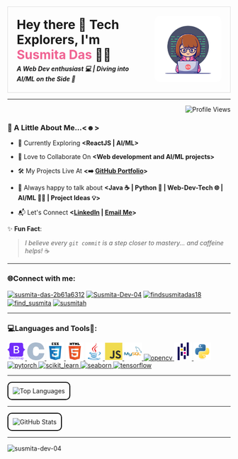 <div style="display: flex; align-items: center; justify-content: space-between; border: 1px solid #ddd; padding: 20px; max-width: 800px; margin: auto;">

  <!-- Left side text -->
  <div style="flex: 1; padding-right: 20px;">
    <h1 style="margin: 0;">Hey there 👋 Tech Explorers, I'm <span style="color:#f06292">Susmita Das</span> 👩‍💻</h1>
    <h5 style="margin: 5px 0 0;">A Web Dev enthusiast 💻 | Diving into AI/ML on the Side 🤖</h5>
  </div>

  <!-- Right side image -->
  <div style="flex: 0 0 auto;">
    <img src="https://github.com/Susmita-Dev-04/Susmita-Dev-04/blob/main/HeroImage.png" alt="Susmita" width="150" style="border-radius: 10px;" />
  </div>

</div>

<hr>

<p align="right">
  <img src="https://komarev.com/ghpvc/?username=susmita-dev-04&label=Profile%20views&color=0e75b6&style=flat" alt="Profile Views" />
</p>


### 🌟 A Little About Me...<☻>
- 🚀 Currently Exploring **<ReactJS | AI/ML>**

- 🤝 Love to Collaborate On **<Web development and AI/ML projects>**

- 🛠 My Projects Live At  **<➡️ [GitHub Portfolio](https://github.com/Susmita-Dev-04)>**

- 💬 Always happy to talk about  **<Java ☕ | Python 🐍 | Web-Dev-Tech 🌐 | AI/ML 🤖🧠 | Project Ideas 💡>**

- 📬 Let's Connect  **<[LinkedIn](https://linkedin.com/in/susmita-das-2b61a6312) | [Email Me](mailto:findsusmitadas18@gmail.com)>**

✨ **Fun Fact**:  
> *I believe every `git commit` is a step closer to mastery... and caffeine helps!* ☕

<hr>
<h3 align="left">🌐Connect with me:</h3>
<p align="left">
<a href="https://linkedin.com/in/susmita-das-2b61a6312" target="blank"><img align="center" src="https://raw.githubusercontent.com/rahuldkjain/github-profile-readme-generator/master/src/images/icons/Social/linked-in-alt.svg" alt="susmita-das-2b61a6312" height="30" width="40" /></a>
<a href="https://github.com/Susmita-Dev-04" target="blank"><img align="center" src="https://raw.githubusercontent.com/rahuldkjain/github-profile-readme-generator/master/src/images/icons/Social/github.svg" alt="Susmita-Dev-04" height="30" width="40" /></a>
<a href="https://www.hackerrank.com/findsusmitadas18" target="blank"><img align="center" src="https://raw.githubusercontent.com/rahuldkjain/github-profile-readme-generator/master/src/images/icons/Social/hackerrank.svg" alt="findsusmitadas18" height="30" width="40" /></a>
<a href="https://www.leetcode.com/find_susmita" target="blank"><img align="center" src="https://raw.githubusercontent.com/rahuldkjain/github-profile-readme-generator/master/src/images/icons/Social/leet-code.svg" alt="find_susmita" height="30" width="40" /></a>
<a href="https://kaggle.com/susmitah" target="blank"><img align="center" src="https://raw.githubusercontent.com/rahuldkjain/github-profile-readme-generator/master/src/images/icons/Social/kaggle.svg" alt="susmitah" height="30" width="40" /></a>
</p>
<hr>
<h3 align="left">💻Languages and Tools🔧:</h3>
<p align="left"> <a href="https://getbootstrap.com" target="_blank" rel="noreferrer"> <img src="https://raw.githubusercontent.com/devicons/devicon/master/icons/bootstrap/bootstrap-plain-wordmark.svg" alt="bootstrap" width="40" height="40"/> </a> <a href="https://www.cprogramming.com/" target="_blank" rel="noreferrer"> <img src="https://raw.githubusercontent.com/devicons/devicon/master/icons/c/c-original.svg" alt="c" width="40" height="40"/> </a> <a href="https://www.w3schools.com/css/" target="_blank" rel="noreferrer"> <img src="https://raw.githubusercontent.com/devicons/devicon/master/icons/css3/css3-original-wordmark.svg" alt="css3" width="40" height="40"/> </a> <a href="https://www.w3.org/html/" target="_blank" rel="noreferrer"> <img src="https://raw.githubusercontent.com/devicons/devicon/master/icons/html5/html5-original-wordmark.svg" alt="html5" width="40" height="40"/> </a> <a href="https://www.java.com" target="_blank" rel="noreferrer"> <img src="https://raw.githubusercontent.com/devicons/devicon/master/icons/java/java-original.svg" alt="java" width="40" height="40"/> </a> <a href="https://developer.mozilla.org/en-US/docs/Web/JavaScript" target="_blank" rel="noreferrer"> <img src="https://raw.githubusercontent.com/devicons/devicon/master/icons/javascript/javascript-original.svg" alt="javascript" width="40" height="40"/> </a> <a href="https://www.mysql.com/" target="_blank" rel="noreferrer"> <img src="https://raw.githubusercontent.com/devicons/devicon/master/icons/mysql/mysql-original-wordmark.svg" alt="mysql" width="40" height="40"/> </a> <a href="https://opencv.org/" target="_blank" rel="noreferrer"> <img src="https://www.vectorlogo.zone/logos/opencv/opencv-icon.svg" alt="opencv" width="40" height="40"/> </a> <a href="https://pandas.pydata.org/" target="_blank" rel="noreferrer"> <img src="https://raw.githubusercontent.com/devicons/devicon/2ae2a900d2f041da66e950e4d48052658d850630/icons/pandas/pandas-original.svg" alt="pandas" width="40" height="40"/> </a> <a href="https://www.python.org" target="_blank" rel="noreferrer"> <img src="https://raw.githubusercontent.com/devicons/devicon/master/icons/python/python-original.svg" alt="python" width="40" height="40"/> </a> <a href="https://pytorch.org/" target="_blank" rel="noreferrer"> <img src="https://www.vectorlogo.zone/logos/pytorch/pytorch-icon.svg" alt="pytorch" width="40" height="40"/> </a> <a href="https://scikit-learn.org/" target="_blank" rel="noreferrer"> <img src="https://upload.wikimedia.org/wikipedia/commons/0/05/Scikit_learn_logo_small.svg" alt="scikit_learn" width="40" height="40"/> </a> <a href="https://seaborn.pydata.org/" target="_blank" rel="noreferrer"> <img src="https://seaborn.pydata.org/_images/logo-mark-lightbg.svg" alt="seaborn" width="40" height="40"/> </a> <a href="https://www.tensorflow.org" target="_blank" rel="noreferrer"> <img src="https://www.vectorlogo.zone/logos/tensorflow/tensorflow-icon.svg" alt="tensorflow" width="40" height="40"/> </a> </p>
<hr>
<div align="left" style="border: 2px solid black; border-radius: 10px; padding: 10px; display: inline-block;">
    <img src="https://github-readme-stats.vercel.app/api/top-langs?username=susmita-dev-04&show_icons=true&locale=en&layout=compact" alt="Top Languages" />
</div>
<hr>
<div align="left" style="border: 2px solid black; border-radius: 10px; padding: 10px; display: inline-block;">
    <img src="https://github-readme-stats.vercel.app/api?username=susmita-dev-04&show_icons=true&locale=en" alt="GitHub Stats" />
</div>
<hr>
<p><img align="center" src="https://github-readme-streak-stats.herokuapp.com/?user=susmita-dev-04&" alt="susmita-dev-04" /></p>

